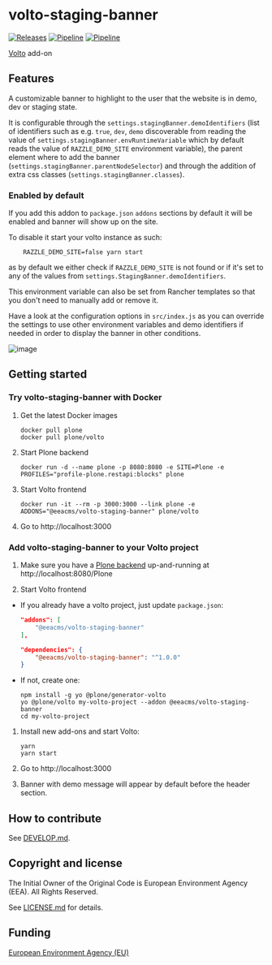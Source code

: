 # volto-staging-banner
[![Releases](https://img.shields.io/github/v/release/eea/volto-staging-banner)](https://github.com/eea/volto-staging-banner/releases)
[![Pipeline](https://ci.eionet.europa.eu/buildStatus/icon?job=volto-addons%2Fvolto-staging-banner%2Fmaster&subject=master)](https://ci.eionet.europa.eu/view/Github/job/volto-addons/job/volto-staging-banner/job/master/display/redirect)
[![Pipeline](https://ci.eionet.europa.eu/buildStatus/icon?job=volto-addons%2Fvolto-staging-banner%2Fdevelop&subject=develop)](https://ci.eionet.europa.eu/view/Github/job/volto-addons/job/volto-staging-banner/job/develop/display/redirect)

[Volto](https://github.com/plone/volto) add-on

## Features

A customizable banner to highlight to the user that the website is in demo, dev
or staging state. 

It is configurable through the `settings.stagingBanner.demoIdentifiers` 
(list of identifiers such as e.g. `true`, `dev`, `demo` discoverable from reading
the value of `settings.stagingBanner.envRuntimeVariable` which by default reads
the value of `RAZZLE_DEMO_SITE` environment variable), the parent element
where to add the banner (`settings.stagingBanner.parentNodeSelector`) and through
the addition of extra css classes (`settings.stagingBanner.classes`).

### Enabled by default

If you add this addon to `package.json` `addons` sections by default it will be
enabled and banner will show up on the site.

To disable it start your volto instance as such:
```
    RAZZLE_DEMO_SITE=false yarn start
```
as by default we either check if `RAZZLE_DEMO_SITE` is not found or if it's set
to any of the values from `settings.StagingBanner.demoIdentifiers`.

This environment variable can also be set from Rancher templates so that you
don't need to manually add or remove it.

Have a look at the configuration options in `src/index.js` as you can override
the settings to use other environment variables and demo identifiers if needed
in order to display the banner in other conditions.

![image](https://user-images.githubusercontent.com/38378382/130647224-754af234-2de8-4d31-8eaa-6fa673df08a4.png)

## Getting started

### Try volto-staging-banner with Docker

1. Get the latest Docker images

   ```
   docker pull plone
   docker pull plone/volto
   ```

1. Start Plone backend
   ```
   docker run -d --name plone -p 8080:8080 -e SITE=Plone -e PROFILES="profile-plone.restapi:blocks" plone
   ```

1. Start Volto frontend

   ```
   docker run -it --rm -p 3000:3000 --link plone -e ADDONS="@eeacms/volto-staging-banner" plone/volto
   ```

1. Go to http://localhost:3000

### Add volto-staging-banner to your Volto project

1. Make sure you have a [Plone backend](https://plone.org/download) up-and-running at http://localhost:8080/Plone

1. Start Volto frontend

* If you already have a volto project, just update `package.json`:

   ```JSON
   "addons": [
       "@eeacms/volto-staging-banner"
   ],

   "dependencies": {
       "@eeacms/volto-staging-banner": "^1.0.0"
   }
   ```

* If not, create one:

   ```
   npm install -g yo @plone/generator-volto
   yo @plone/volto my-volto-project --addon @eeacms/volto-staging-banner
   cd my-volto-project
   ```

1. Install new add-ons and start Volto:

   ```
   yarn
   yarn start
   ```

3. Go to http://localhost:3000

4. Banner with demo message will appear by default before the header section.

## How to contribute

See [DEVELOP.md](https://github.com/eea/volto-staging-banner/blob/master/DEVELOP.md).

## Copyright and license

The Initial Owner of the Original Code is European Environment Agency (EEA).
All Rights Reserved.

See [LICENSE.md](https://github.com/eea/volto-staging-banner/blob/master/LICENSE.md) for details.

## Funding

[European Environment Agency (EU)](http://eea.europa.eu)

